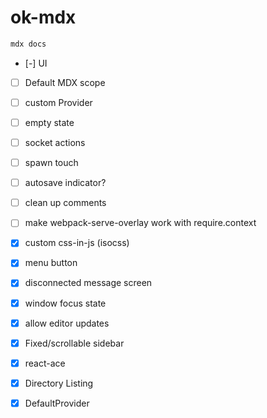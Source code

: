 
# ok-mdx

```sh
mdx docs
```

- [-] UI
- [ ] Default MDX scope
- [ ] custom Provider
- [ ] empty state
- [ ] socket actions
- [ ] spawn touch
- [ ] autosave indicator?
- [ ] clean up comments
- [ ] make webpack-serve-overlay work with require.context

- [x] custom css-in-js (isocss)
- [x] menu button
- [x] disconnected message screen
- [x] window focus state
- [x] allow editor updates
- [x] Fixed/scrollable sidebar
- [x] react-ace
- [x] Directory Listing
- [x] DefaultProvider
